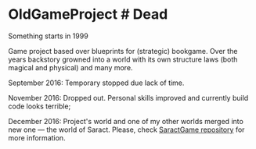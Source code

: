 # OldGameProject # Dead
Something starts in 1999

Game project based over blueprints for (strategic) bookgame. Over the years backstory growned into a world with its own structure laws (both magical and physical) and many more.

September 2016: Temporary stopped due lack of time.

November 2016: Dropped out. Personal skills improved and currently build code looks terrible;

December 2016: Project's world and one of my other worlds merged into new one — the world of Saract. Please, check <a href = https://github.com/DivisionCommander/SaraktGame> SaractGame repository</a> for more information.
